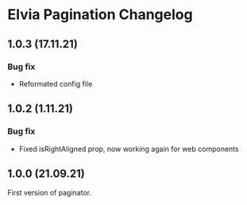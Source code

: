 # Elvia Pagination Changelog

## 1.0.3 (17.11.21)

### Bug fix

- Reformated config file

## 1.0.2 (1.11.21)

### Bug fix

- Fixed isRightAligned prop, now working again for web components

## 1.0.0 (21.09.21)

First version of paginator.
